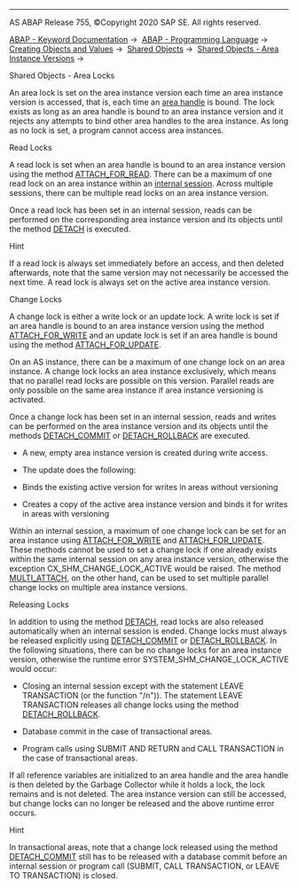   

* * *

AS ABAP Release 755, ©Copyright 2020 SAP SE. All rights reserved.

[ABAP - Keyword Documentation](https://help.sap.com/doc/abapdocu_755_index_htm/7.55/en-US/abenabap.htm) →  [ABAP - Programming Language](https://help.sap.com/doc/abapdocu_755_index_htm/7.55/en-US/abenabap_reference.htm) →  [Creating Objects and Values](https://help.sap.com/doc/abapdocu_755_index_htm/7.55/en-US/abencreate_objects.htm) →  [Shared Objects](https://help.sap.com/doc/abapdocu_755_index_htm/7.55/en-US/abenabap_shared_objects.htm) →  [Shared Objects - Area Instance Versions](https://help.sap.com/doc/abapdocu_755_index_htm/7.55/en-US/abenshm_area_instance_access.htm) → 

Shared Objects - Area Locks

An area lock is set on the area instance version each time an area instance version is accessed, that is, each time an [area handle](https://help.sap.com/doc/abapdocu_755_index_htm/7.55/en-US/abenshm_area_instance_handle.htm) is bound. The lock exists as long as an area handle is bound to an area instance version and it rejects any attempts to bind other area handles to the area instance. As long as no lock is set, a program cannot access area instances.

Read Locks

A read lock is set when an area handle is bound to an area instance version using the method [ATTACH\_FOR\_READ](https://help.sap.com/doc/abapdocu_755_index_htm/7.55/en-US/abenshm_area_class.htm). There can be a maximum of one read lock on an area instance within an [internal session](https://help.sap.com/doc/abapdocu_755_index_htm/7.55/en-US/abeninternal_session_glosry.htm "Glossary Entry"). Across multiple sessions, there can be multiple read locks on an area instance version.

Once a read lock has been set in an internal session, reads can be performed on the corresponding area instance version and its objects until the method [DETACH](https://help.sap.com/doc/abapdocu_755_index_htm/7.55/en-US/abenshm_cl_shm_area.htm) is executed.

Hint

If a read lock is always set immediately before an access, and then deleted afterwards, note that the same version may not necessarily be accessed the next time. A read lock is always set on the active area instance version.

Change Locks

A change lock is either a write lock or an update lock. A write lock is set if an area handle is bound to an area instance version using the method [ATTACH\_FOR\_WRITE](https://help.sap.com/doc/abapdocu_755_index_htm/7.55/en-US/abenshm_area_class.htm) and an update lock is set if an area handle is bound using the method [ATTACH\_FOR\_UPDATE](https://help.sap.com/doc/abapdocu_755_index_htm/7.55/en-US/abenshm_area_class.htm).

On an AS instance, there can be a maximum of one change lock on an area instance. A change lock locks an area instance exclusively, which means that no parallel read locks are possible on this version. Parallel reads are only possible on the same area instance if area instance versioning is activated.

Once a change lock has been set in an internal session, reads and writes can be performed on the area instance version and its objects until the methods [DETACH\_COMMIT](https://help.sap.com/doc/abapdocu_755_index_htm/7.55/en-US/abenshm_cl_shm_area.htm) or [DETACH\_ROLLBACK](https://help.sap.com/doc/abapdocu_755_index_htm/7.55/en-US/abenshm_cl_shm_area.htm) are executed.

-   A new, empty area instance version is created during write access.

-   The update does the following:

-   Binds the existing active version for writes in areas without versioning

-   Creates a copy of the active area instance version and binds it for writes in areas with versioning

Within an internal session, a maximum of one change lock can be set for an area instance using [ATTACH\_FOR\_WRITE](https://help.sap.com/doc/abapdocu_755_index_htm/7.55/en-US/abenshm_area_class.htm) and [ATTACH\_FOR\_UPDATE](https://help.sap.com/doc/abapdocu_755_index_htm/7.55/en-US/abenshm_area_class.htm). These methods cannot be used to set a change lock if one already exists within the same internal session on any area instance version, otherwise the exception CX\_SHM\_CHANGE\_LOCK\_ACTIVE would be raised. The method [MULTI\_ATTACH](https://help.sap.com/doc/abapdocu_755_index_htm/7.55/en-US/abenshm_cl_shm_area.htm), on the other hand, can be used to set multiple parallel change locks on multiple area instance versions.

Releasing Locks

In addition to using the method [DETACH](https://help.sap.com/doc/abapdocu_755_index_htm/7.55/en-US/abenshm_cl_shm_area.htm), read locks are also released automatically when an internal session is ended. Change locks must always be released explicitly using [DETACH\_COMMIT](https://help.sap.com/doc/abapdocu_755_index_htm/7.55/en-US/abenshm_cl_shm_area.htm) or [DETACH\_ROLLBACK](https://help.sap.com/doc/abapdocu_755_index_htm/7.55/en-US/abenshm_cl_shm_area.htm). In the following situations, there can be no change locks for an area instance version, otherwise the runtime error SYSTEM\_SHM\_CHANGE\_LOCK\_ACTIVE would occur:

-   Closing an internal session except with the statement LEAVE TRANSACTION (or the function "/n")). The statement LEAVE TRANSACTION releases all change locks using the method [DETACH\_ROLLBACK](https://help.sap.com/doc/abapdocu_755_index_htm/7.55/en-US/abenshm_cl_shm_area.htm).

-   Database commit in the case of transactional areas.

-   Program calls using SUBMIT AND RETURN and CALL TRANSACTION in the case of transactional areas.

If all reference variables are initialized to an area handle and the area handle is then deleted by the Garbage Collector while it holds a lock, the lock remains and is not deleted. The area instance version can still be accessed, but change locks can no longer be released and the above runtime error occurs.

Hint

In transactional areas, note that a change lock released using the method [DETACH\_COMMIT](https://help.sap.com/doc/abapdocu_755_index_htm/7.55/en-US/abenshm_cl_shm_area.htm) still has to be released with a database commit before an internal session or program call (SUBMIT, CALL TRANSACTION, or LEAVE TO TRANSACTION) is closed.